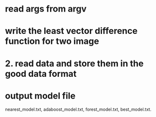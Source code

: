 # read args from argv

# write the least vector difference function for two image

# 2. read data and store them in the good data format

# output model file

nearest_model.txt,
adaboost_model.txt,
forest_model.txt,
best_model.txt.
